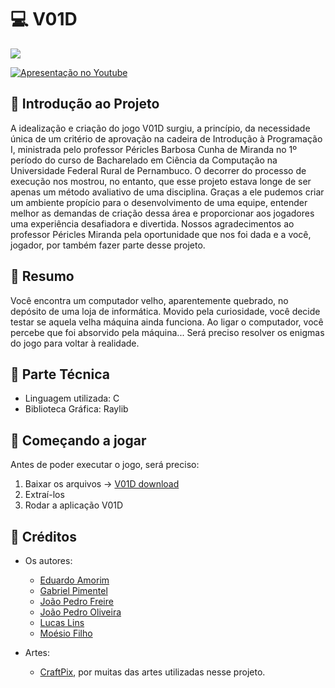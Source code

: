 # :computer: V01D

![](https://github.com/moesio-f/V01D/blob/master/.github/trailer.gif)

[![Apresentação no Youtube](http://img.youtube.com/vi/<VIhKoEdiUeY>/maxresdefault.jpg)](https://www.youtube.com/watch?v=VIhKoEdiUeY)

## :mag_right: Introdução ao Projeto

A idealização e criação do jogo V01D surgiu, a princípio, da necessidade única de um critério de aprovação na cadeira de Introdução à Programação I, ministrada pelo professor Péricles Barbosa Cunha de Miranda no 1º período do curso de Bacharelado em Ciência da Computação na Universidade Federal Rural de Pernambuco. O decorrer do processo de execução nos mostrou, no entanto, que esse projeto estava longe de ser apenas um método avaliativo de uma disciplina. Graças a ele pudemos criar um ambiente propício para o desenvolvimento de uma equipe, entender melhor as demandas de criação dessa área e proporcionar aos jogadores uma experiência desafiadora e divertida. Nossos agradecimentos ao professor Péricles Miranda pela oportunidade que nos foi dada e a você, jogador, por também fazer parte desse projeto.


## :book: Resumo
Você encontra um computador velho, aparentemente quebrado, 
no depósito de uma loja de informática. Movido pela curiosidade,
você decide testar se aquela velha máquina ainda funciona. 
Ao ligar o computador, você percebe que foi absorvido pela máquina...
Será preciso resolver os enigmas do jogo para voltar à realidade.



## :wrench: Parte Técnica

* Linguagem utilizada: C
* Biblioteca Gráfica: Raylib


## :floppy_disk: Começando a jogar

Antes de poder executar o jogo, será preciso:

1. Baixar os arquivos -> [V01D download](https://github.com/moesio-f/V01D/releases)
2. Extraí-los
3. Rodar a aplicação V01D

## :briefcase: Créditos

- Os autores:
  - [Eduardo Amorim](https://github.com/Pudim-mm)
  - [Gabriel Pimentel](https://github.com/deepstrings)
  - [João Pedro Freire](https://github.com/mrjohnnus)
  - [João Pedro Oliveira](https://github.com/joaopedroods)
  - [Lucas Lins](https://github.com/lucas-lins)
  - [Moésio Filho](https://github.com/moesio-f)
  
 - Artes:
     - [CraftPix](https://craftpix.net), por muitas das artes utilizadas nesse projeto.

